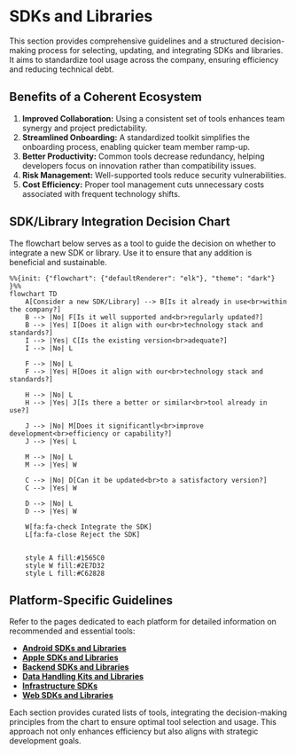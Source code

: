 # SDKs and Libraries

This section provides comprehensive guidelines and a structured decision-making process for
selecting, updating, and integrating SDKs and libraries. It aims to standardize tool usage across
the company, ensuring efficiency and reducing technical debt.

## Benefits of a Coherent Ecosystem

1. **Improved Collaboration:** Using a consistent set of tools enhances team synergy and project
predictability.
2. **Streamlined Onboarding:** A standardized toolkit simplifies the onboarding process, enabling
quicker team member ramp-up.
3. **Better Productivity:** Common tools decrease redundancy, helping developers focus on innovation
rather than compatibility issues.
4. **Risk Management:** Well-supported tools reduce security vulnerabilities.
5. **Cost Efficiency:** Proper tool management cuts unnecessary costs associated with frequent
technology shifts.

## SDK/Library Integration Decision Chart

The flowchart below serves as a tool to guide the decision on whether to integrate a new SDK or
library. Use it to ensure that any addition is beneficial and sustainable.

```mermaid
%%{init: {"flowchart": {"defaultRenderer": "elk"}, "theme": "dark"} }%%
flowchart TD
    A[Consider a new SDK/Library] --> B[Is it already in use<br>within the company?]
    B --> |No| F[Is it well supported and<br>regularly updated?]
    B --> |Yes| I[Does it align with our<br>technology stack and standards?]
    I --> |Yes| C[Is the existing version<br>adequate?]
    I --> |No| L

    F --> |No| L
    F --> |Yes| H[Does it align with our<br>technology stack and standards?]

    H --> |No| L
    H --> |Yes| J[Is there a better or similar<br>tool already in use?]

    J --> |No| M[Does it significantly<br>improve development<br>efficiency or capability?]
    J --> |Yes| L

    M --> |No| L
    M --> |Yes| W

    C --> |No| D[Can it be updated<br>to a satisfactory version?]
    C --> |Yes| W

    D --> |No| L
    D --> |Yes| W

    W[fa:fa-check Integrate the SDK]
    L[fa:fa-close Reject the SDK]


    style A fill:#1565C0
    style W fill:#2E7D32
    style L fill:#C62828
```

## Platform-Specific Guidelines

Refer to the pages dedicated to each platform for detailed information on recommended and essential
tools:

- **[Android SDKs and Libraries](./_PLATFORM_TEMPLATE.md)**
- **[Apple SDKs and Libraries](./_PLATFORM_TEMPLATE.md)**
- **[Backend SDKs and Libraries](./_PLATFORM_TEMPLATE.md)**
- **[Data Handling Kits and Libraries](./_PLATFORM_TEMPLATE.md)**
- **[Infrastructure SDKs](./_PLATFORM_TEMPLATE.md)**
- **[Web SDKs and Libraries](./_PLATFORM_TEMPLATE.md)**

Each section provides curated lists of tools, integrating the decision-making principles from the
chart to ensure optimal tool selection and usage. This approach not only enhances efficiency but
also aligns with strategic development goals.
